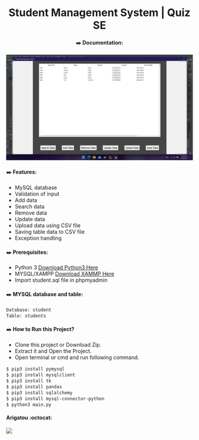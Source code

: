 #  <center>Student Management System | Quiz SE</center>
####  <center> :black_nib: Documentation: </center>

<img src="documentation/newdoc.png" />

#### :black_nib: Features:
- MySQL database
- Validation of input
- Add data
- Search data
- Remove data
- Update data
- Upload data using CSV file
- Saving table data to CSV file
- Exception handling

#### :black_nib: Prerequisites:
- Python 3 [Download Python3 Here](https://www.python.org/downloads/)
- MYSQL/XAMPP [Download XAMMP Here](https://www.apachefriends.org/download.html)
- Import student.sql file in phpmyadmin

#### :black_nib: MYSQL database and table:
```
Database: student 
Table: students
```


#### :black_nib: How to Run this Project?
- Clone this project or Download Zip.
- Extract it and Open the Project.
- Open terminal or cmd and run following command.
```shell
$ pip3 install pymysql
$ pip3 install mysqlclient
$ pip3 install tk
$ pip3 install pandas
$ pip3 install sqlalchemy
$ pip3 install mysql-connector-python
$ python3 main.py
```

#### Arigatou :octocat:
<img src="documentation/yoi.gif" />
